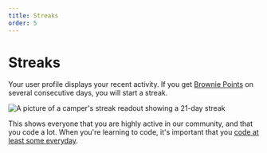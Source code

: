 ```yaml
---
title: Streaks
order: 5
---
```

# Streaks

Your user profile displays your recent activity. If you get [Brownie Points](Brownie-Points) on several consecutive days, you will start a streak.

![A picture of a camper's streak readout showing a 21-day streak](https://www.evernote.com/l/AlyDvfhZplROUZxyMN8dIGGd-DQT7Bn8S9oB/image.png)

This shows everyone that you are highly active in our community, and that you code a lot. When you're learning to code, it's important that you [code at least some everyday](http://www.quora.com/How-does-one-become-a-great-coder/answer/Quincy-Larson).

